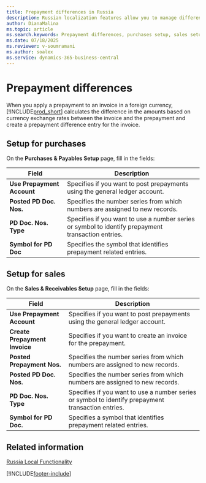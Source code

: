 ```yaml
---
title: Prepayment differences in Russia
description: Russian localization features allow you to manage differences between prepayments and invoices due to currency exchange rate changes.
author: DianaMalina
ms.topic: article
ms.search.keywords: Prepayment differences, purchases setup, sales setup, prepayment invoice, Russia
ms.date: 07/18/2025
ms.reviewer: v-soumramani
ms.author: soalex
ms.service: dynamics-365-business-central
---
```


# Prepayment differences

When you apply a prepayment to an invoice in a foreign currency, [!INCLUDE[prod_short](../../includes/prod_short.md)] calculates the difference in the amounts based on currency exchange rates between the invoice and the prepayment and create a prepayment difference entry for the invoice.  

## Setup for purchases

On the **Purchases & Payables Setup** page, fill in the fields:

| Field | Description |
|--|--|
| **Use Prepayment Account** | Specifies if you want to post prepayments using the general ledger account. |
| **Posted PD Doc. Nos.** | Specifies the number series from which numbers are assigned to new records. |
| **PD Doc. Nos. Type** | Specifies if you want to use a number series or symbol to identify prepayment transaction entries. |
| **Symbol for PD Doc** | Specifies the symbol that identifies prepayment related entries. |

## Setup for sales

On the **Sales & Receivables Setup** page, fill in the fields:

| Field | Description |
|--|--|
| **Use Prepayment Account** | Specifies if you want to post prepayments using the general ledger account. |
| **Create Prepayment Invoice** | Specifies if you want to create an invoice for the prepayment. |
| **Posted Prepayment Nos.** | Specifies the number series from which numbers are assigned to new records. |
| **Posted PD Doc. Nos.** | Specifies the number series from which numbers are assigned to new records. |
| **PD Doc. Nos. Type** | Specifies if you want to use a number series or symbol to identify prepayment transaction entries. |
| **Symbol for PD Doc.** | Specifies a symbol that identifies prepayment related entries. |

## Related information

[Russia Local Functionality](russia-local-functionality.md)  

[!INCLUDE[footer-include](../../includes/footer-banner.md)]
